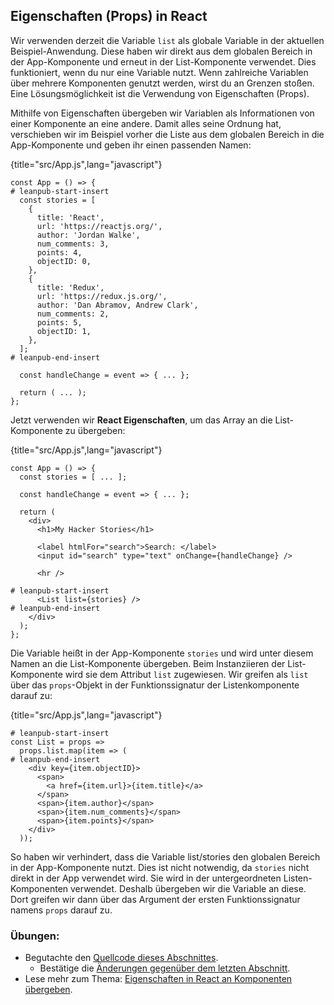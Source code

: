 ## Eigenschaften (Props) in React

Wir verwenden derzeit die Variable `list` als globale Variable in der aktuellen Beispiel-Anwendung. Diese haben wir direkt aus dem globalen Bereich in der App-Komponente und erneut in der List-Komponente verwendet. Dies funktioniert, wenn du nur eine Variable nutzt. Wenn zahlreiche Variablen über mehrere Komponenten genutzt werden, wirst du an Grenzen stoßen. Eine Lösungsmöglichkeit ist die Verwendung von Eigenschaften (Props).

Mithilfe von Eigenschaften übergeben wir Variablen als Informationen von einer Komponente an eine andere. Damit alles seine Ordnung hat, verschieben wir im Beispiel vorher die Liste aus dem globalen Bereich in die App-Komponente und geben ihr einen passenden Namen:

{title="src/App.js",lang="javascript"}
~~~~~~~
const App = () => {
# leanpub-start-insert
  const stories = [
    {
      title: 'React',
      url: 'https://reactjs.org/',
      author: 'Jordan Walke',
      num_comments: 3,
      points: 4,
      objectID: 0,
    },
    {
      title: 'Redux',
      url: 'https://redux.js.org/',
      author: 'Dan Abramov, Andrew Clark',
      num_comments: 2,
      points: 5,
      objectID: 1,
    },
  ];
# leanpub-end-insert

  const handleChange = event => { ... };

  return ( ... );
};
~~~~~~~

Jetzt verwenden wir **React Eigenschaften**, um das Array an die List-Komponente zu übergeben:

{title="src/App.js",lang="javascript"}
~~~~~~~
const App = () => {
  const stories = [ ... ];

  const handleChange = event => { ... };

  return (
    <div>
      <h1>My Hacker Stories</h1>

      <label htmlFor="search">Search: </label>
      <input id="search" type="text" onChange={handleChange} />

      <hr />

# leanpub-start-insert
      <List list={stories} />
# leanpub-end-insert
    </div>
  );
};
~~~~~~~

Die Variable heißt in der App-Komponente `stories` und wird unter diesem Namen an die List-Komponente übergeben. Beim Instanziieren der List-Komponente wird sie dem Attribut `list` zugewiesen. Wir greifen als `list` über das `props`-Objekt in der Funktionssignatur der Listenkomponente darauf zu:

{title="src/App.js",lang="javascript"}
~~~~~~~
# leanpub-start-insert
const List = props =>
  props.list.map(item => (
# leanpub-end-insert
    <div key={item.objectID}>
      <span>
        <a href={item.url}>{item.title}</a>
      </span>
      <span>{item.author}</span>
      <span>{item.num_comments}</span>
      <span>{item.points}</span>
    </div>
  ));
~~~~~~~

So haben wir verhindert, dass die Variable list/stories den globalen Bereich in der App-Komponente nutzt. Dies ist nicht notwendig, da `stories` nicht direkt in der App verwendet wird. Sie wird in der untergeordneten Listen-Komponenten verwendet. Deshalb übergeben wir die Variable an diese. Dort greifen wir dann über das Argument der ersten Funktionssignatur namens `props` darauf zu.

### Übungen:

* Begutachte den [Quellcode dieses Abschnittes](https://codesandbox.io/s/github/the-road-to-learn-react/hacker-stories/tree/hs/React-Props).
  * Bestätige die [Änderungen gegenüber dem letzten Abschnitt](https://github.com/the-road-to-learn-react/hacker-stories/compare/hs/Handler-Function-in-JSX...hs/React-Props?expand=1).
* Lese mehr zum Thema: [Eigenschaften in React an Komponenten übergeben](https://www.robinwieruch.de/react-pass-props-to-component).
